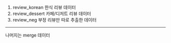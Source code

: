 1. review_korean 한식 리뷰 데이터
2. review_dessert 카페/디저트 리뷰 데이터
3. review_neg 부정 리뷰만 따로 추출한 데이터

---

나머지는 merge 데이터
